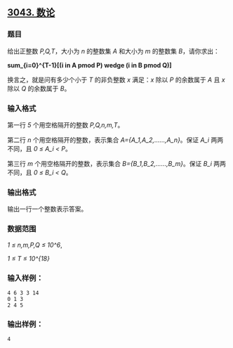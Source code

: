 ## [3043. 数论](https://www.acwing.com/problem/content/3046/)

### 题目

给出正整数 *P,Q,T*，大小为 *n* 的整数集 *A* 和大小为 *m* 的整数集 *B*，请你求出：

**sum_{i=0}^{T-1}[(i in A pmod P) wedge (i in B pmod Q)]**

换言之，就是问有多少个小于 *T* 的非负整数 *x* 满足：*x* 除以 *P* 的余数属于 *A* 且 *x* 除以 *Q* 的余数属于 *B*。

### 输入格式

第一行 *5* 个用空格隔开的整数 *P,Q,n,m,T*。

第二行 *n* 个用空格隔开的整数，表示集合 *A={A_1,A_2,……,A_n}*。保证 *A_i* 两两不同，且 *0 ≤ A_i < P*。

第三行 *m* 个用空格隔开的整数，表示集合 *B={B_1,B_2,……,B_m}*。保证 *B_i* 两两不同，且 *0 ≤ B_i < Q*。

### 输出格式

输出一行一个整数表示答案。

### 数据范围

*1 ≤ n,m,P,Q ≤ 10^6*,

*1 ≤ T ≤ 10^{18}*

### 输入样例：

```
4 6 3 3 14
0 1 3
2 4 5
```

### 输出样例：

```
4
```
